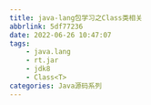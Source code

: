 ```yaml
---
title: java-lang包学习之Class类相关
abbrlink: 5df77236
date: 2022-06-26 10:47:07
tags:
    - java.lang
    - rt.jar
    - jdk8
    - Class<T>
categories: Java源码系列
---
```



